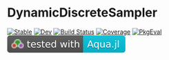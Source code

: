 # DynamicDiscreteSampler

[![Stable](https://img.shields.io/badge/docs-stable-blue.svg)](https://LilithHafner.github.io/DynamicDiscreteSampler.jl/stable/)
[![Dev](https://img.shields.io/badge/docs-dev-blue.svg)](https://LilithHafner.github.io/DynamicDiscreteSampler.jl/dev/)
[![Build Status](https://github.com/LilithHafner/DynamicDiscreteSampler.jl/actions/workflows/CI.yml/badge.svg?branch=main)](https://github.com/LilithHafner/DynamicDiscreteSampler.jl/actions/workflows/CI.yml?query=branch%3Amain)
[![Coverage](https://codecov.io/gh/LilithHafner/DynamicDiscreteSampler.jl/branch/main/graph/badge.svg)](https://codecov.io/gh/LilithHafner/DynamicDiscreteSampler.jl)
[![PkgEval](https://JuliaCI.github.io/NanosoldierReports/pkgeval_badges/D/DynamicDiscreteSampler.svg)](https://JuliaCI.github.io/NanosoldierReports/pkgeval_badges/D/DynamicDiscreteSampler.html)
[![Aqua](https://raw.githubusercontent.com/JuliaTesting/Aqua.jl/master/badge.svg)](https://github.com/JuliaTesting/Aqua.jl)
